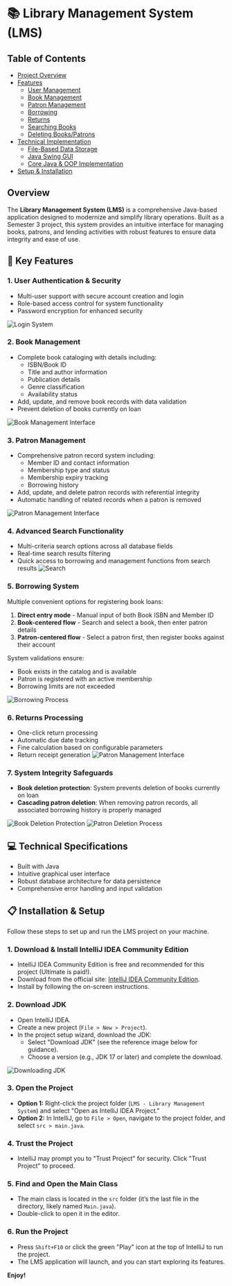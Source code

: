 # 📚 Library Management System (LMS)

## Table of Contents
- [Project Overview](#project-overview)
- [Features](#features)
  - [User Management](#user-management)
  - [Book Management](#book-management)
  - [Patron Management](#patron-management)
  - [Borrowing](#borrowing)
  - [Returns](#returns)
  - [Searching Books](#searching-books)
  - [Deleting Books/Patrons](#deleting-bookspatrons)
- [Technical Implementation](#technical-implementation)
  - [File-Based Data Storage](#file-based-data-storage)
  - [Java Swing GUI](#java-swing-gui)
  - [Core Java & OOP Implementation](#core-java--oop-implementation)
- [Setup & Installation](#setup--installation)

## Overview
The **Library Management System (LMS)** is a comprehensive Java-based application designed to modernize and simplify library operations. Built as a Semester 3 project, this system provides an intuitive interface for managing books, patrons, and lending activities with robust features to ensure data integrity and ease of use.

## 🌟 Key Features

### 1. User Authentication & Security
- Multi-user support with secure account creation and login
- Role-based access control for system functionality
- Password encryption for enhanced security

![Login System](/GIFs%20LMS/login.gif)

### 2. Book Management
- Complete book cataloging with details including:
  - ISBN/Book ID
  - Title and author information
  - Publication details
  - Genre classification
  - Availability status
- Add, update, and remove book records with data validation
- Prevent deletion of books currently on loan

![Book Management Interface](/GIFs%20LMS/books.png)

### 3. Patron Management
- Comprehensive patron record system including:
  - Member ID and contact information
  - Membership type and status
  - Membership expiry tracking
  - Borrowing history
- Add, update, and delete patron records with referential integrity
- Automatic handling of related records when a patron is removed

![Patron Management Interface](/GIFs%20LMS/patrons.png)

### 4. Advanced Search Functionality
- Multi-criteria search options across all database fields
- Real-time search results filtering
- Quick access to borrowing and management functions from search results
![Search](/GIFs%20LMS/Searching.gif)

### 5. Borrowing System
Multiple convenient options for registering book loans:
1. **Direct entry mode** - Manual input of both Book ISBN and Member ID
2. **Book-centered flow** - Search and select a book, then enter patron details
3. **Patron-centered flow** - Select a patron first, then register books against their account

System validations ensure:
- Book exists in the catalog and is available
- Patron is registered with an active membership
- Borrowing limits are not exceeded

![Borrowing Process](/GIFs%20LMS/Borrowing-%20by%20book.gif)

### 6. Returns Processing
- One-click return processing
- Automatic due date tracking
- Fine calculation based on configurable parameters
- Return receipt generation
![Patron Management Interface](/GIFs%20LMS/Fine%20Management.gif)

### 7. System Integrity Safeguards
- **Book deletion protection**: System prevents deletion of books currently on loan
- **Cascading patron deletion**: When removing patron records, all associated borrowing history is properly managed

![Book Deletion Protection](/GIFs%20LMS/cant%20delete.gif)
![Patron Deletion Process](/GIFs%20LMS/Deleting%20Patrons.gif)

## 💻 Technical Specifications
- Built with Java
- Intuitive graphical user interface
- Robust database architecture for data persistence
- Comprehensive error handling and input validation

## 📋 Installation & Setup
Follow these steps to set up and run the LMS project on your machine.

### 1. Download & Install IntelliJ IDEA Community Edition
- IntelliJ IDEA Community Edition is free and recommended for this project (Ultimate is paid!).
- Download from the official site: [IntelliJ IDEA Community Edition](https://www.jetbrains.com/idea/download/).
- Install by following the on-screen instructions.

### 2. Download JDK
- Open IntelliJ IDEA.
- Create a new project (`File > New > Project`).
- In the project setup wizard, download the JDK:
  - Select "Download JDK" (see the reference image below for guidance).
  - Choose a version (e.g., JDK 17 or later) and complete the download.

![Downloading JDK](Downloading%20JDK.png)

### 3. Open the Project
- **Option 1:** Right-click the project folder (`LMS - Library Management System`) and select "Open as IntelliJ IDEA Project."
- **Option 2:** In IntelliJ, go to `File > Open`, navigate to the project folder, and select `src > main.java`.

### 4. Trust the Project
- IntelliJ may prompt you to "Trust Project" for security. Click "Trust Project" to proceed.

### 5. Find and Open the Main Class
- The main class is located in the `src` folder (it’s the last file in the directory, likely named `Main.java`).
- Double-click to open it in the editor.

### 6. Run the Project
- Press `Shift+F10` or click the green "Play" icon at the top of IntelliJ to run the project.
- The LMS application will launch, and you can start exploring its features.

**Enjoy!**


